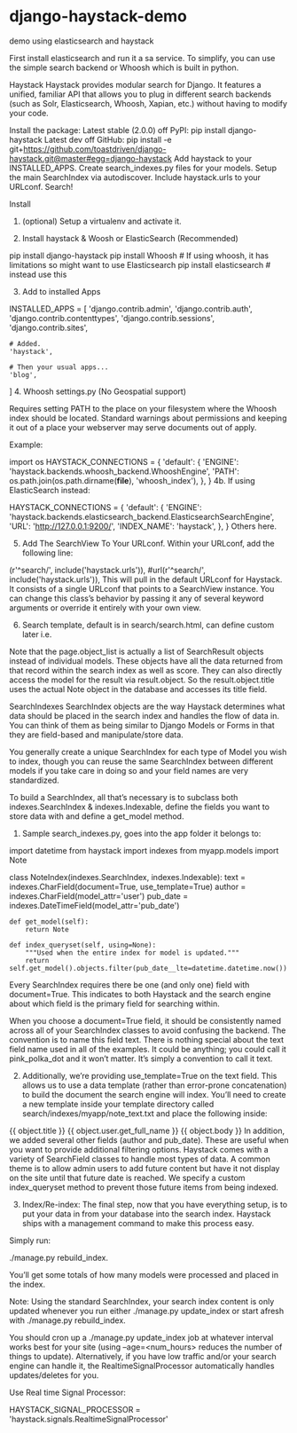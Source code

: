 django-haystack-demo
====================

demo using elasticsearch and haystack


First install elasticsearch and run it a sa service.  To simplify, you can use the simple search backend or Whoosh which is built in python.

Haystack
Haystack provides modular search for Django. It features a unified, familiar API that allows you to plug in different search backends (such as Solr, Elasticsearch, Whoosh, Xapian, etc.) without having to modify your code.


Install the package:
Latest stable (2.0.0) off PyPI: pip install django-haystack
Latest dev off GitHub: pip install -e git+https://github.com/toastdriven/django-haystack.git@master#egg=django-haystack
Add haystack to your INSTALLED_APPS.
Create search_indexes.py files for your models.
Setup the main SearchIndex via autodiscover.
Include haystack.urls to your URLconf.
Search!

Install

1. (optional) Setup a virtualenv and activate it.

2. Install haystack & Woosh or ElasticSearch (Recommended)

  pip install django-haystack
  pip install Whoosh  # If using whoosh, it has limitations so might want to use Elasticsearch
  pip install elasticsearch  # instead use this
  
3. Add to installed Apps

INSTALLED_APPS = [
    'django.contrib.admin',
    'django.contrib.auth',
    'django.contrib.contenttypes',
    'django.contrib.sessions',
    'django.contrib.sites',

    # Added.
    'haystack',

    # Then your usual apps...
    'blog',
]
4. Whoosh settings.py (No Geospatial support)

Requires setting PATH to the place on your filesystem where the Whoosh index should be located. Standard warnings about permissions and keeping it out of a place your webserver may serve documents out of apply.

Example:

import os
HAYSTACK_CONNECTIONS = {
    'default': {
        'ENGINE': 'haystack.backends.whoosh_backend.WhooshEngine',
        'PATH': os.path.join(os.path.dirname(__file__), 'whoosh_index'),
    },
}
4b. If using ElasticSearch instead:

HAYSTACK_CONNECTIONS = {
    'default': {
        'ENGINE': 'haystack.backends.elasticsearch_backend.ElasticsearchSearchEngine',
        'URL': 'http://127.0.0.1:9200/',
        'INDEX_NAME': 'haystack',
    },
}
Others here.

5. Add The SearchView To Your URLconf. Within your URLconf, add the following line:

  (r'^search/', include('haystack.urls')),
  #url(r'^search/', include('haystack.urls')),
This will pull in the default URLconf for Haystack. It consists of a single URLconf that points to a SearchView instance. You can change this class’s behavior by passing it any of several keyword arguments or override it entirely with your own view.

6. Search template, default is in search/search.html, can define custom later i.e.

Note that the page.object_list is actually a list of SearchResult objects instead of individual models. These objects have all the data returned from that record within the search index as well as score. They can also directly access the model for the result via result.object. So the result.object.title uses the actual Note object in the database and accesses its title field.


SearchIndexes
SearchIndex objects are the way Haystack determines what data should be placed in the search index and handles the flow of data in. You can think of them as being similar to Django Models or Forms in that they are field-based and manipulate/store data.

You generally create a unique SearchIndex for each type of Model you wish to index, though you can reuse the same SearchIndex between different models if you take care in doing so and your field names are very standardized.

To build a SearchIndex, all that’s necessary is to subclass both indexes.SearchIndex & indexes.Indexable, define the fields you want to store data with and define a get_model method.

1. Sample search_indexes.py, goes into the app folder it belongs to:

import datetime
from haystack import indexes
from myapp.models import Note
 
 
class NoteIndex(indexes.SearchIndex, indexes.Indexable):
    text = indexes.CharField(document=True, use_template=True)
    author = indexes.CharField(model_attr='user')
    pub_date = indexes.DateTimeField(model_attr='pub_date')
 
    def get_model(self):
        return Note
 
    def index_queryset(self, using=None):
        """Used when the entire index for model is updated."""
        return self.get_model().objects.filter(pub_date__lte=datetime.datetime.now())
        
Every SearchIndex requires there be one (and only one) field with document=True. This indicates to both Haystack and the search engine about which field is the primary field for searching within.

When you choose a document=True field, it should be consistently named across all of your SearchIndex classes to avoid confusing the backend. The convention is to name this field text. There is nothing special about the text field name used in all of the examples. It could be anything; you could call it pink_polka_dot and it won’t matter. It’s simply a convention to call it text.

2. Additionally, we’re providing use_template=True on the text field. This allows us to use a data template (rather than error-prone concatenation) to build the document the search engine will index. You’ll need to create a new template inside your template directory called search/indexes/myapp/note_text.txt and place the following inside:

{{ object.title }}
{{ object.user.get_full_name }}
{{ object.body }}
In addition, we added several other fields (author and pub_date). These are useful when you want to provide additional filtering options. Haystack comes with a variety of SearchField classes to handle most types of data. A common theme is to allow admin users to add future content but have it not display on the site until that future date is reached. We specify a custom index_queryset method to prevent those future items from being indexed.

3. Index/Re-index: The final step, now that you have everything setup, is to put your data in from your database into the search index. Haystack ships with a management command to make this process easy.

Simply run:

  ./manage.py rebuild_index. 
  
You’ll get some totals of how many models were processed and placed in the index.

Note: Using the standard SearchIndex, your search index content is only updated whenever you run either ./manage.py update_index or start afresh with ./manage.py rebuild_index.

You should cron up a ./manage.py update_index job at whatever interval works best for your site (using –age=<num_hours> reduces the number of things to update). Alternatively, if you have low traffic and/or your search engine can handle it, the RealtimeSignalProcessor automatically handles updates/deletes for you.

Use Real time Signal Processor:

  HAYSTACK_SIGNAL_PROCESSOR = 'haystack.signals.RealtimeSignalProcessor'

